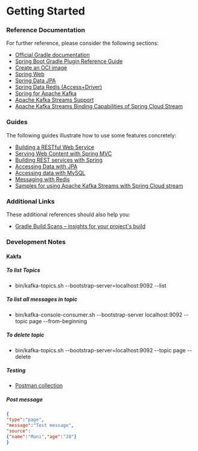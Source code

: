 # Getting Started

### Reference Documentation

For further reference, please consider the following sections:

* [Official Gradle documentation](https://docs.gradle.org)
* [Spring Boot Gradle Plugin Reference Guide](https://docs.spring.io/spring-boot/docs/2.6.1/gradle-plugin/reference/html/)
* [Create an OCI image](https://docs.spring.io/spring-boot/docs/2.6.1/gradle-plugin/reference/html/#build-image)
* [Spring Web](https://docs.spring.io/spring-boot/docs/2.6.1/reference/htmlsingle/#boot-features-developing-web-applications)
* [Spring Data JPA](https://docs.spring.io/spring-boot/docs/2.6.1/reference/htmlsingle/#boot-features-jpa-and-spring-data)
* [Spring Data Redis (Access+Driver)](https://docs.spring.io/spring-boot/docs/2.6.1/reference/htmlsingle/#boot-features-redis)
* [Spring for Apache Kafka](https://docs.spring.io/spring-boot/docs/2.6.1/reference/htmlsingle/#boot-features-kafka)
* [Apache Kafka Streams Support](https://docs.spring.io/spring-kafka/docs/current/reference/html/_reference.html#kafka-streams)
* [Apache Kafka Streams Binding Capabilities of Spring Cloud Stream](https://docs.spring.io/spring-cloud-stream/docs/current/reference/htmlsingle/#_kafka_streams_binding_capabilities_of_spring_cloud_stream)

### Guides

The following guides illustrate how to use some features concretely:

* [Building a RESTful Web Service](https://spring.io/guides/gs/rest-service/)
* [Serving Web Content with Spring MVC](https://spring.io/guides/gs/serving-web-content/)
* [Building REST services with Spring](https://spring.io/guides/tutorials/bookmarks/)
* [Accessing Data with JPA](https://spring.io/guides/gs/accessing-data-jpa/)
* [Accessing data with MySQL](https://spring.io/guides/gs/accessing-data-mysql/)
* [Messaging with Redis](https://spring.io/guides/gs/messaging-redis/)
* [Samples for using Apache Kafka Streams with Spring Cloud stream](https://github.com/spring-cloud/spring-cloud-stream-samples/tree/master/kafka-streams-samples)

### Additional Links

These additional references should also help you:

* [Gradle Build Scans – insights for your project's build](https://scans.gradle.com#gradle)

### Development Notes

#### Kakfa

##### To list Topics

* bin/kafka-topics.sh --bootstrap-server=localhost:9092 --list

##### To list all messages in topic

* bin/kafka-console-consumer.sh --bootstrap-server localhost:9092 --topic page --from-beginning

##### To delete topic

* bin/kafka-topics.sh --bootstrap-server=localhost:9092 --topic page --delete

##### Testing
* [Postman collection](https://go.postman.co/workspace/My-Workspace~b6be29c1-82d7-4b88-8f57-c5390df0507b/collection/1889609-527d66b4-f85a-4001-83e4-c206301ee6ca)

##### Post message

```json
{
"type":"page",
"message":"Test message",
"source":
{"name":"Mani","age":"20"}
}
```
